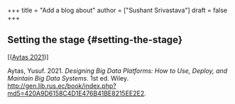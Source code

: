 +++
title = "Add a blog about"
author = ["Sushant Srivastava"]
draft = false
+++

## Setting the stage {#setting-the-stage}

[(<a href="#citeproc_bib_item_1">Aytas 2021</a>)]

<div class="csl-bib-body">
  <div class="csl-entry"><a id="citeproc_bib_item_1"></a>Aytas, Yusuf. 2021. <i>Designing Big Data Platforms: How to Use, Deploy, and Maintain Big Data Systems</i>. 1st ed. Wiley. <a href="http://gen.lib.rus.ec/book/index.php?md5=420A9D6158C4D1E476B41BE8215EE2E2">http://gen.lib.rus.ec/book/index.php?md5=420A9D6158C4D1E476B41BE8215EE2E2</a>.</div>
</div>
